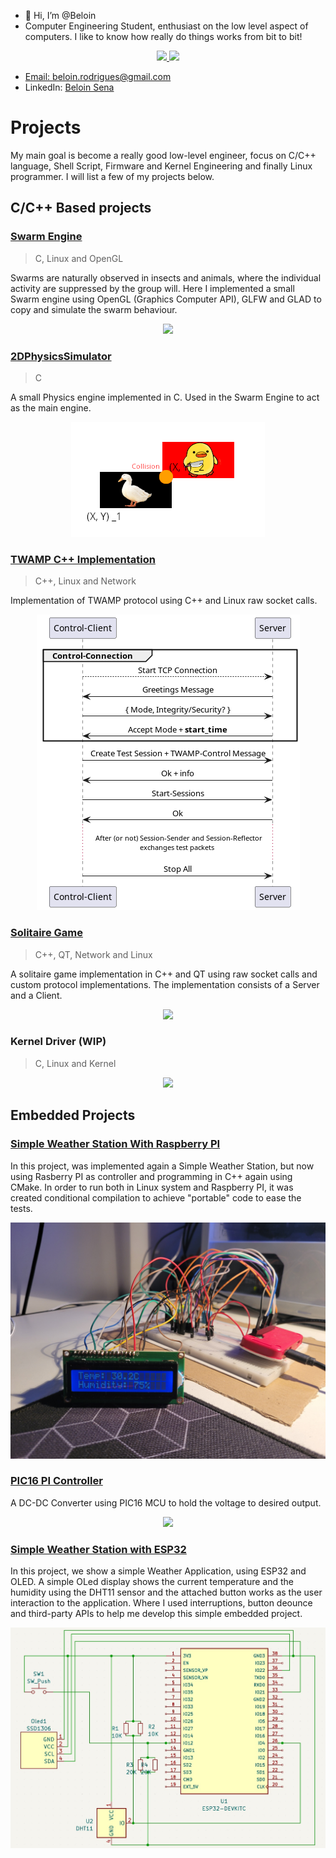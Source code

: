 - 👋 Hi, I’m @Beloin
- Computer Engineering Student, enthusiast on the low level aspect of computers. I like to know how really do things works from bit to bit!

<div align="center">
  <a href="https://github.com/Beloin">
  <img height="180em" src="https://github-readme-stats.vercel.app/api?username=Beloin&show_icons=true&theme=tokyonight&include_all_commits=true&count_private=true"/>
  <img height="180em" src="https://github-readme-stats.vercel.app/api/top-langs/?username=Beloin&layout=compact&langs_count=7&theme=dracula&hide=Jupyter%20Notebook,HTML"/>
</div>

 - Email:  beloin.rodrigues@gmail.com
 - LinkedIn: [Beloin Sena](https://www.linkedin.com/in/beloin-sena-8374a11a9/)


# Projects

My main goal is become a really good low-level engineer, focus on C/C++ language, Shell Script,
Firmware and Kernel Engineering and finally Linux programmer. I will list a few of my projects below.


## C/C++ Based projects

### [Swarm Engine](https://github.com/Beloin/SwarmEngine)

> C, Linux and OpenGL

Swarms are naturally observed in insects and animals, where the individual activity are suppressed by the group will. Here I implemented a small Swarm engine using OpenGL (Graphics Computer API), GLFW and GLAD to copy and simulate the swarm behaviour.

<div align="center">
  <img src="https://github.com/Beloin/SwarmEngine/blob/master/resources/multiple-swarm-multiple.gif"/>
</div>

### [2DPhysicsSimulator](https://github.com/Beloin/2DPhysicsSimulator)

> C

A small Physics engine implemented in C. Used in the Swarm Engine to act as the main engine.

<div align="center">
  <img src="https://github.com/Beloin/2DPhysicsSimulator/blob/master/resources/AABB.png"/>
</div>

### [TWAMP C++ Implementation](https://github.com/Beloin/TWAMPCpp)

> C++, Linux and Network

Implementation of TWAMP protocol using C++ and Linux raw socket calls.

<div align="center">
  <img src="https://github.com/Beloin/TWAMPCpp/blob/master/resources/Twamp_overall_CLIENT_SERVER.png"/>
</div>

### [Solitaire Game](https://github.com/Beloin/PPDOneLeftGame)

> C++, QT, Network and Linux

A solitaire game implementation in C++ and QT using raw socket calls and custom protocol implementations. The implementation consists of a Server and a Client.

<div align="center">
  <img src="https://github.com/Beloin/Beloin/assets/48112126/79f83426-180d-4e67-99a7-cc7714b37747"/>
</div>

### Kernel Driver (WIP)

> C, Linux and Kernel

<div align="center">
  <img src="https://github.com/Beloin/Beloin/assets/48112126/d827ad81-082e-4afc-8755-aef025ebab0f"/>
</div>

## Embedded Projects

### [Simple Weather Station With Raspberry PI](https://github.com/Beloin/WeatherStation)

In this project, was implemented again a Simple Weather Station, but now using Rasberry PI as controller and programming in C++ again using CMake. In order to run both in Linux system and Raspberry PI, it was created conditional compilation to achieve "portable" code to ease the tests.

<div align="center">
  <img src="https://github.com/Beloin/LCD_Rasp_Weather/blob/master/docs/hardware.jpeg"/>
</div>

### [PIC16 PI Controller](https://github.com/Beloin/PID_Controller_PIC16)

A DC-DC Converter using PIC16 MCU to hold the voltage to desired output.

<div align="center">
  <img src="https://github.com/Beloin/PID_Controller_PIC16/blob/master/proj_3.bmp"/>
</div>


### [Simple Weather Station with ESP32](https://github.com/Beloin/WeatherStation)

In this project, we show a simple Weather Application, using ESP32 and OLED. A simple OLed display shows the current temperature and the humidity using the DHT11 sensor and the attached button works as the user interaction to the application. Where I used interruptions, button deounce and third-party APIs to help me develop this simple embedded project.

<div align="center">
  <img src="https://github.com/Beloin/WeatherStation/blob/master/docs/kicad.jpeg"/>
</div>


<!---
Beloin/Beloin is a ✨ special ✨ repository because its `README.md` (this file) appears on your GitHub profile.
You can click the Preview link to take a look at your changes.
--->
